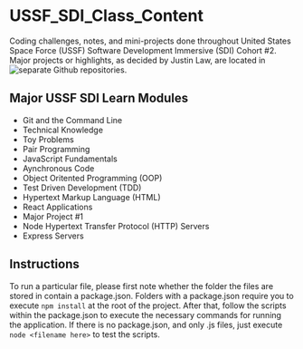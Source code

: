 # USSF_SDI_Class_Content
Coding challenges, notes, and mini-projects done throughout United States Space Force (USSF) Software Development Immersive (SDI) Cohort #2. Major projects or highlights, as decided by Justin Law, are located in ![separate Github repositories](https://github.com/justinthelaw?tab=repositories).

## Major USSF SDI Learn Modules
  - Git and the Command Line
  - Technical Knowledge
  - Toy Problems
  - Pair Programming
  - JavaScript Fundamentals
  - Aynchronous Code
  - Object Oritented Programming (OOP)
  - Test Driven Development (TDD)
  - Hypertext Markup Language (HTML)
  - React Applications
  - Major Project #1
  - Node Hypertext Transfer Protocol (HTTP) Servers
  - Express Servers

## Instructions
To run a particular file, please first note whether the folder the files are stored in contain a package.json. Folders with a package.json require you to execute ```npm install``` at the root of the project. After that, follow the scripts within the package.json to execute the necessary commands for running the application. If there is no package.json, and only .js files, just execute ```node <filename here>``` to test the scripts.